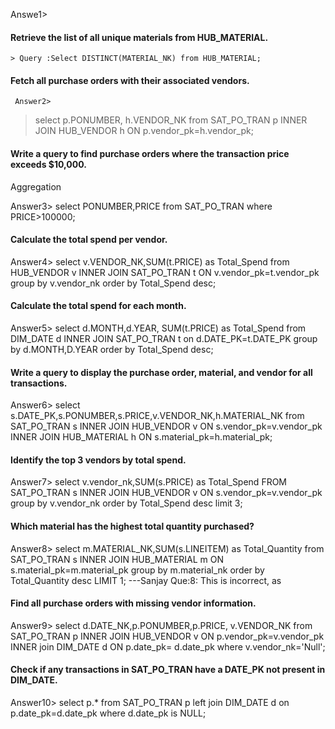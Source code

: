 Answe1>
#### Retrieve the list of all unique materials from HUB_MATERIAL.
    > Query :Select DISTINCT(MATERIAL_NK) from HUB_MATERIAL; 

>>

#### Fetch all purchase orders with their associated vendors.
> 
     Answer2>
> select p.PONUMBER,
 h.VENDOR_NK
 from SAT_PO_TRAN p
 INNER JOIN
 HUB_VENDOR h ON
 p.vendor_pk=h.vendor_pk;

 #### Write a query to find purchase orders where the transaction price exceeds $10,000.
Aggregation
> 
 Answer3>
 select PONUMBER,PRICE
 from SAT_PO_TRAN
 where PRICE>100000;

 #### Calculate the total spend per vendor.
> 
 Answer4>
 select v.VENDOR_NK,SUM(t.PRICE) as Total_Spend
from HUB_VENDOR v
INNER JOIN SAT_PO_TRAN t ON
v.vendor_pk=t.vendor_pk
group by v.vendor_nk
order by Total_Spend desc;

#### Calculate the total spend for each month.
> 
Answer5>
select d.MONTH,d.YEAR, SUM(t.PRICE) as Total_Spend
from DIM_DATE d INNER JOIN
SAT_PO_TRAN t on 
d.DATE_PK=t.DATE_PK
group by d.MONTH,D.YEAR
order by Total_Spend desc;

#### Write a query to display the purchase order, material, and vendor for all transactions.
> 
Answer6>
select s.DATE_PK,s.PONUMBER,s.PRICE,v.VENDOR_NK,h.MATERIAL_NK
 from SAT_PO_TRAN s INNER JOIN HUB_VENDOR v ON
 s.vendor_pk=v.vendor_pk
 INNER JOIN HUB_MATERIAL h ON
 s.material_pk=h.material_pk;

 #### Identify the top 3 vendors by total spend.
> 
 Answer7>
 select v.vendor_nk,SUM(s.PRICE) as Total_Spend
FROM SAT_PO_TRAN s INNER JOIN HUB_VENDOR v
ON s.vendor_pk=v.vendor_pk
group by v.vendor_nk
order by Total_Spend desc
limit 3;

#### Which material has the highest total quantity purchased?
> 
Answer8>
select m.MATERIAL_NK,SUM(s.LINEITEM) as Total_Quantity
from SAT_PO_TRAN s INNER JOIN HUB_MATERIAL m ON
s.material_pk=m.material_pk
group by m.material_nk
order by Total_Quantity desc
LIMIT 1;
---Sanjay Que:8:  This is incorrect, as


#### Find all purchase orders with missing vendor information.
> 
Answer9>
 select d.DATE_NK,p.PONUMBER,p.PRICE,
 v.VENDOR_NK from SAT_PO_TRAN p INNER JOIN HUB_VENDOR v ON 
 p.vendor_pk=v.vendor_pk
 INNER join DIM_DATE d ON
 p.date_pk= d.date_pk
 where v.vendor_nk='Null';

#### Check if any transactions in SAT_PO_TRAN have a DATE_PK not present in DIM_DATE.
> 
Answer10>
select p.* from SAT_PO_TRAN p
left join DIM_DATE d on 
p.date_pk=d.date_pk
where d.date_pk is NULL;
